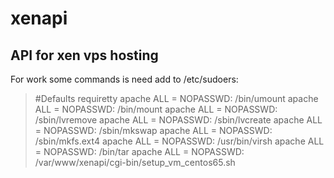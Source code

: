 xenapi
======

API for xen vps hosting
-----------------------

For work some commands is need add to /etc/sudoers:

> \#Defaults    requiretty
apache  ALL =   NOPASSWD: /bin/umount
apache  ALL =   NOPASSWD: /bin/mount
apache  ALL =   NOPASSWD: /sbin/lvremove
apache  ALL =   NOPASSWD: /sbin/lvcreate
apache  ALL =   NOPASSWD: /sbin/mkswap
apache  ALL =   NOPASSWD: /sbin/mkfs.ext4
apache  ALL =   NOPASSWD: /usr/bin/virsh
apache  ALL =   NOPASSWD: /bin/tar
apache  ALL =   NOPASSWD: /var/www/xenapi/cgi-bin/setup_vm_centos65.sh
